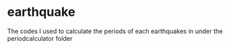 # earthquake
The codes I used to calculate the periods of each earthquakes in under the periodcalculator folder
